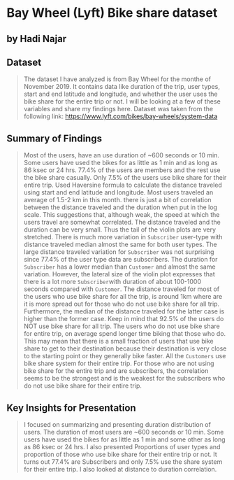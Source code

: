# Bay Wheel (Lyft) Bike share dataset
## by Hadi Najar


## Dataset

> The dataset I have analyzed is from Bay Wheel for the monthe of November 2019. It contains data like duration of the trip, user types, start and end latitude and longitude, and whether the user uses the bike share for the entire trip or not. I will be looking at a few of these variables and share my findings here. Dataset was taken from the following link:
https://www.lyft.com/bikes/bay-wheels/system-data


## Summary of Findings

> Most of the users, have an use duration of ~600 seconds or 10 min. Some users have used the bikes for as little as 1 min and as long as 86 ksec or 24 hrs.
> 77.4% of the users are members and the rest use the bike share casually.
> Only 7.5% of the users use bike share for their entire trip.
> Used Haversine formula to calculate the distance traveled using start and end latitude and longitude.
> Most users traveled an average of 1.5-2 km in this month.
> there is just a bit of correlation between the distance traveled and the duration when put in the log scale. This suggestions that, although weak, the speed at which the users travel are somewhat correlated.
> The distance traveled and the duration can be very small. Thus the tail of the violin plots are very stretched.
> There is much more variation in `Subscriber` user-type with distance traveled median almost the same for both user types. The large distance traveled variation for `Subscriber` was not surprising since 77.4% of the user type data are subscribers.
> The duration for `Subscriber` has a lower median than `Customer` and almost the same variation. However, the lateral size of the violin plot expresses that there is a lot more `Subscriber`with duration of about 100-1000 seconds compared with `Customer`.
> The distance traveled for most of the users who use bike share for all the trip, is around 1km where are it is more spread out for those who do not use bike share for all trip. Furthermore, the median of the distance traveled for the latter case is higher than the former case. Keep in mind that 92.5% of the users do NOT use bike share for all trip. 
> The users who do not use bike share for entire trip, on average spend longer time biking that those who do. This may mean that there is a small fraction of users that use bike share to get to their destination because their destination is very close to the starting point or they generally bike faster. 
> All the `Customers` use bike share system for their entire trip.
> For those who are not using bike share for the entire trip and are subscribers, the correlation seems to be the strongest and is the weakest for the subscribers who do not use bike share for their entire trip.

## Key Insights for Presentation

> I focused on summarizing and presenting duration distribution of users. The duration of most users are ~600 seconds or 10 min. Some users have used the bikes for as little as 1 min and some other as long as 86 ksec or 24 hrs.
> I also presented Proportions of user types and proportion of those who use bike share for their entire trip or not. It turns out 77.4% are Subscribers and only 7.5% use the share system for their entire trip.
> I also looked at distance to duration correlation.
